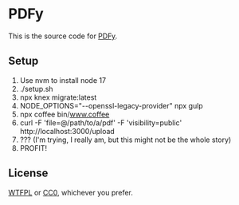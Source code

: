 # PDFy

This is the source code for [PDFy](https://pdf.yt/).

## Setup

1. Use nvm to install node 17
2. ./setup.sh
3. npx knex migrate:latest
4. NODE_OPTIONS="--openssl-legacy-provider" npx gulp
5. npx coffee bin/www.coffee
6. curl -F 'file=@/path/to/a/pdf' -F 'visibility=public' http://localhost:3000/upload
7. ??? (I'm trying, I really am, but this might not be the whole story)
8. PROFIT!

## License

[WTFPL](http://www.wtfpl.net/txt/copying/) or [CC0](https://creativecommons.org/publicdomain/zero/1.0/), whichever you prefer.